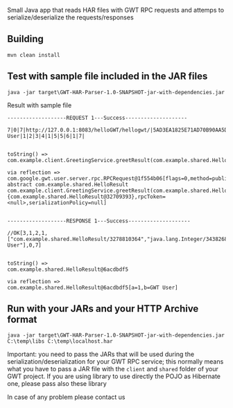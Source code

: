 Small Java app that reads HAR files with GWT RPC requests and attemps to serialize/deserialize the requests/responses

## Building

```
mvn clean install
```

## Test with sample file included in the JAR files

```
java -jar target\GWT-HAR-Parser-1.0-SNAPSHOT-jar-with-dependencies.jar
```

Result with sample file

```
-------------------REQUEST 1---Success--------------------

7|0|7|http://127.0.0.1:8083/helloGWT/hellogwt/|5AD3EA1825E71AD70B90AA5DE4AD4A12|com.example.client.GreetingService|greetResult|com.example.shared.HelloResult/3278810364|java.lang.Integer/3438268394|GWT User|1|2|3|4|1|5|5|6|1|7|


toString() =>
com.example.client.GreetingService.greetResult(com.example.shared.HelloResult@32709393)

via reflection =>
com.google.gwt.user.server.rpc.RPCRequest@1f554b06[flags=0,method=public abstract com.example.shared.HelloResult com.example.client.GreetingService.greetResult(com.example.shared.HelloResult),parameters={com.example.shared.HelloResult@32709393},rpcToken=<null>,serializationPolicy=null]


-------------------RESPONSE 1---Success--------------------

//OK[3,1,2,1,["com.example.shared.HelloResult/3278810364","java.lang.Integer/3438268394","GWT User"],0,7]


toString() =>
com.example.shared.HelloResult@6acdbdf5

via reflection =>
com.example.shared.HelloResult@6acdbdf5[a=1,b=GWT User]

```

## Run with your JARs and your HTTP Archive format

```
java -jar target\GWT-HAR-Parser-1.0-SNAPSHOT-jar-with-dependencies.jar C:\temp\libs C:\temp\localhost.har
```
Important: you need to pass the JARs that will be used during the serialization/deserialization for your GWT RPC service; this 
normally means what you have to pass a JAR file with the `client` and `shared` folder of your GWT project. If you are using library 
to use directly the POJO as Hibernate one, please pass also these library

In case of any problem please contact us
